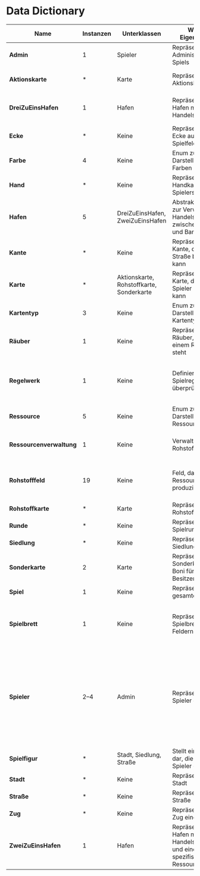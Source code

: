 # Data Dictionary

| **Name**                 | **Instanzen** | **Unterklassen**                 | **Wichtige Eigenschaften**                                                                                    | **Attribute**                                                                                           | **Methoden**                                                                                                                                      |
|--------------------------|---------------|----------------------------------|--------------------------------------------------------------------------------------------------------------|---------------------------------------------------------------------------------------------------------|----------------------------------------------------------------------------------------------------------------------------------------------------|
| **Admin**                | 1             | Spieler                          | Repräsentiert den Administrator des Spiels                                                                    | spiel: Spiel                                                                                            | starteSpiel(): void, beendeSpiel(): void, pausiereSpiel(): void, vortsetzeSpiel(): void                                                           |
| **Aktionskarte**         | *             | Karte                            | Repräsentiert eine Aktionskarte                                                                               | effekt: String, hatSiegpunkt: boolean                                                                    | anwenden(): void                                                                                                                                   |
| **DreiZuEinsHafen**      | 1             | Hafen                            | Repräsentiert einen Hafen mit 3:1 Handelsverhältnis                                                           | ressource: Ressource, tauschVerhaeltnis: "3:1"                                                           | Keine                                                                                                                                              |
| **Ecke**                 | *             | Keine                            | Repräsentiert eine Ecke auf dem Spielfeld                                                                     | eckeID: int, besetzt: boolean                                                                           | Keine                                                                                                                                              |
| **Farbe**                | 4             | Keine                            | Enum zur Darstellung der Farben                                                                               | ROT, BLAU, GRÜN, GELB                                                                                    | Keine                                                                                                                                              |
| **Hand**                 | *             | Keine                            | Repräsentiert die Handkarten eines Spielers                                                                   | spielerID: int, rohstoffe: Rohstoffkarte[]                                                               | haelfteAbgeben(anzahl: int, ressource: Ressource): void                                                                                           |
| **Hafen**                | 5             | DreiZuEinsHafen, ZweiZuEinsHafen | Abstrakte Klasse zur Verwaltung der Handelsverhältnisse zwischen Spielern und Bank                            | hafenID: int, tauschVerhaeltnis: String, eckeID: int, vergeben: boolean                                 | tauschen(spieler: Spieler, anzahl: int, rohstoff: Ressource): Rohstoffkarte                                                                        |
| **Kante**                | *             | Keine                            | Repräsentiert eine Kante, die eine Straße beherbergen kann                                                    | kanteID: int, besetzt: boolean, startEckeID: int, endEckeID: int                                        | Keine                                                                                                                                              |
| **Karte**                | *             | Aktionskarte, Rohstoffkarte, Sonderkarte | Repräsentiert eine Karte, die ein Spieler besitzen kann                                                | bezeichnung: String, typ: Kartentyp                                                                     | Keine                                                                                                                                              |
| **Kartentyp**            | 3             | Keine                            | Enum zur Darstellung der Kartentypen                                                                          | Aktion, Ressource, Sonder                                                                                | Keine                                                                                                                                              |
| **Räuber**               | 1             | Keine                            | Repräsentiert den Räuber, der auf einem Rohstofffeld steht                                                    | feldID: int                                                                                              | stehlen(spielerID: int): void                                                                                                                     |
| **Regelwerk**            | 1             | Keine                            | Definiert die Spielregeln und überprüft Aktionen                                                              | Keine                                                                                                   | prüfeHandel(handelsAnfrage: String): boolean, prüfeBau(bauAnfrage: String): boolean, prüfeTausch(tauschAnfrage: String, hafen: Hafen): boolean     |
| **Ressource**            | 5             | Keine                            | Enum zur Darstellung der Ressourcentypen                                                                      | HOLZ, WEIZEN, LEHM, SCHAF, ERZ                                                                           | Keine                                                                                                                                              |
| **Ressourcenverwaltung** | 1             | Keine                            | Verwalten der Rohstoffe im Spiel                                                                              | rohstoffe: Rohstoffkarte[]                                                                              | abgabe(anzahl: int, spieler: Spieler, ressource: Ressource): void, vergabeRohstoff(spieler: Spieler, ressourcen: Ressource): void                  |
| **Rohstofffeld**         | 19            | Keine                            | Feld, das eine Ressource produziert                                                                           | feldID: int, ressource: Ressource, wuerfelSumme: int                                                    | Keine                                                                                                                                              |
| **Rohstoffkarte**        | *             | Karte                            | Repräsentiert eine Rohstoffkarte                                                                              | ressource: Ressource                                                                                    | Keine                                                                                                                                              |
| **Runde**                | *             | Keine                            | Repräsentiert eine Spielrunde                                                                                 | aktuelleRunde: int                                                                                       | naechsterSpieler(): Spieler                                                                                                                       |
| **Siedlung**             | *             | Keine                            | Repräsentiert eine Siedlung                                                                                   | eckeID: int                                                                                              | Keine                                                                                                                                              |
| **Sonderkarte**          | 2             | Karte                            | Repräsentiert eine Sonderkarte, die Boni für den Besitzer bereithält                                          | besitzer: spielerID, bonus: String                                                                      | Keine                                                                                                                                              |
| **Spiel**                | 1             | Keine                            | Repräsentiert das gesamte Spiel                                                                               | spieler: Spieler[], runde: Runde                                                                        | Keine                                                                                                                                              |
| **Spielbrett**           | 1             | Keine                            | Repräsentiert das Spielbrett mit Feldern und Häfen                                                            | felder: Rohstofffeld[], haefen: Hafen[]                                                                  | würfeln(): int, versetzeRäuber(feldID: int, zielFeldID: int): void, platzierenBauwerk(bauwerk: String, position: int, spielerFarbe: Farbe): boolean |
| **Spieler**              | 2–4           | Admin                            | Repräsentiert einen Spieler des Spiels                                                                       | spielerID: int, name: String, farbe: Farbe, gebDat: Date, bauwerkSP: int, extraSP: int, countSP: int, hand: Hand | würfeln(): int, handelnAnbieten(rohstoffe: Rohstoffkarte[], zielSpieler: Spieler): boolean, handelAblehnen(anfragenderSpieler: Spieler): void, karteSpielen(karte: Karte): void, bauen(bauwerk: String, position: int): boolean, tauschenBank(anzahl: int, rohstoff: Ressource): Rohstoffkarte, tauschenHafen(anzahl: int, rohstoff: Ressource, tauschverhaeltnis: String): Rohstoffkarte |
| **Spielfigur**           | *             | Stadt, Siedlung, Straße          | Stellt eine Spielfigur dar, die einem Spieler gehört                                                          | spielerID: int, farbe: Farbe                                                                            | Keine                                                                                                                                              |
| **Stadt**                | *             | Keine                            | Repräsentiert eine Stadt                                                                                      | eckeID: int                                                                                              | Keine                                                                                                                                              |
| **Straße**               | *             | Keine                            | Repräsentiert eine Straße                                                                                     | kanteID: int                                                                                             | Keine                                                                                                                                              |
| **Zug**                  | *             | Keine                            | Repräsentiert den Zug eines Spielers                                                                         | spieler: Spieler, aktionen: String[]                                                                     | Keine                                                                                                                                              |
| **ZweiZuEinsHafen**      | 1             | Hafen                            | Repräsentiert einen Hafen mit 2:1 Handelsverhältnis und einer spezifischen Ressource                          | ressource: Ressource, tauschVerhaeltnis: "2:1"                                                           | Keine                                                                                                                                              |

